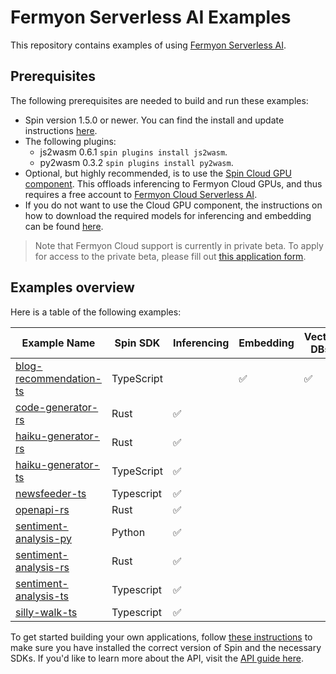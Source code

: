 # Fermyon Serverless AI Examples

This repository contains examples of using [Fermyon Serverless AI](https://developer.fermyon.com/cloud/serverless-ai).

## Prerequisites

The following prerequisites are needed to build and run these examples:
- Spin version 1.5.0 or newer. You can find the install and update instructions [here](https://developer.fermyon.com/spin/install#installing-spin).
- The following plugins:
    - js2wasm 0.6.1 `spin plugins install js2wasm`.
    - py2wasm 0.3.2 `spin plugins install py2wasm`.
- Optional, but highly recommended, is to use the [Spin Cloud GPU component](https://github.com/fermyon/spin-cloud-gpu). This offloads inferencing to Fermyon Cloud GPUs, and thus requires a free account to [Fermyon Cloud Serverless AI](https://www.fermyon.com/serverless-ai).
- If you do not want to use the Cloud GPU component, the instructions on how to download the required models for inferencing and embedding can be found [here](https://developer.fermyon.com/spin/ai-sentiment-analysis-api-tutorial#application-structure).

> Note that Fermyon Cloud support is currently in private beta. To apply for access to the private beta, please fill out [this application form](https://fibsu0jcu2g.typeform.com/serverless-ai). 

## Examples overview

Here is a table of the following examples:

| Example Name  | Spin SDK           |  Inferencing     |  Embedding    | Vector DBs |
| ------------- | ------------- | ------------- | ------------- | ------------- |
| [blog-recommendation-ts](./blog-recommendation-ts/)  | TypeScript  |    | :white_check_mark:  |  :white_check_mark:  |
| [code-generator-rs](./code-generator-rs/)  | Rust  |  :white_check_mark:  |   |    |
| [haiku-generator-rs](./haiku-generator-rs/)  | Rust  |  :white_check_mark:  |   |    |
| [haiku-generator-ts](./haiku-generator-ts/)  | TypeScript  |  :white_check_mark:  |   |    |
| [newsfeeder-ts](./newsfeeder-ts/)  | Typescript  |   :white_check_mark:  |   |    |
| [openapi-rs](./openapi-rs/)  | Rust  |   :white_check_mark:  |   |    |
| [sentiment-analysis-py](./sentiment-analysis-py/)  |  Python | :white_check_mark:  |   |    |
| [sentiment-analysis-rs](./sentiment-analysis-rs/)  |  Rust | :white_check_mark:  |   |    |
| [sentiment-analysis-ts](./sentiment-analysis-ts/)  |  Typescript | :white_check_mark:  |   |    |
| [silly-walk-ts](./silly-walk-ts/)  | Typescript | :white_check_mark:  |   |    |

To get started building your own applications, follow [these instructions](https://developer.fermyon.com/spin/serverless-ai-tutorial) to make sure you have installed the correct version of Spin and the necessary SDKs. If you'd like to learn more about the API, visit the [API guide here](https://developer.fermyon.com/spin/serverless-ai-api-guide).
